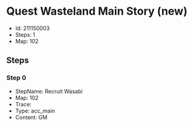 # Quest Wasteland Main Story (new)

- Id: 211150003
- Steps: 1
- Map: 102

## Steps

### Step 0
- StepName:  Recruit Wasabi
- Map:  102
- Trace:  
- Type:  acc_main
- Content:  GM


